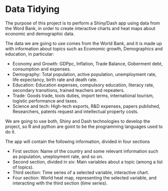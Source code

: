 # Data Tidying

The purpose of this project is to perform a Shiny/Dash app using data from the Word Bank, in order to create interactive charts and heat maps about economic and demographic data.

The data we are going to use comes from the World Bank, and it is made up with information about topics such as Ecomomic growth, Demographics and education, in particular:

 - Economy and Growth: GDPpc, Inflation, Trade Balance, Goberment debt, consumption and expenses.
 - Demography: Total population, active population, unemployment rate, life expectancy, birth rate and death rate.
 - Education: Education expenses, compulsory education, literacy rate, secondary transitions, trained teachers and repeaters.
 - Trade: Goods trade, tools duties, import terms, international tourism, logistic performance and taxes.
 - Science and tech: High-tech exports, R&D expenses, papers published, Researchers, patents request and intellectual property costs.

We are going to use both, Shiny and Dash technologies to develop the project, so R and python are goint to be the programming languages used to do it.

The app will contain the following information, divided in four sections

 - First section: Name of the country and some relevant information such as population, uneployment rate, and so on.
 - Second section, divided in six: Main variables about a topic (among a list of topics).
 - Third section: Time series of a selected variable, interactive chart.
 - Four section: World heat map, representing the selected variable, and interacting with the third section (time series).

